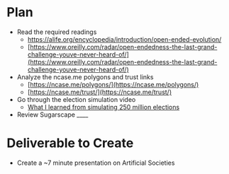 
# Plan

* Read the required readings
	* https://alife.org/encyclopedia/introduction/open-ended-evolution/
	* [https://www.oreilly.com/radar/open-endedness-the-last-grand-challenge-youve-never-heard-of/](https://www.oreilly.com/radar/open-endedness-the-last-grand-challenge-youve-never-heard-of/)
* Analyze the ncase.me polygons and trust links
	* [https://ncase.me/polygons/](https://ncase.me/polygons/)
	* [https://ncase.me/trust/](https://ncase.me/trust/)
* Go through the election simulation video
	* [What I learned from simulating 250 million elections](https://www.youtube.com/watch?v=Jk5Sle7Or1A&ab_channel=Tazule%27sLab)
* Review Sugarscape ____

# Deliverable to Create
* Create a ~7 minute presentation on Artificial Societies


